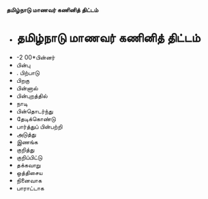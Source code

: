 **தமிழ்நாடு மாணவர் கணினித் திட்டம்**
- # தமிழ்நாடு மாணவர் கணினித் திட்டம்
- -2                                                       00*பின்னர்
- பின்பு
- . பிற்பாடு
- பிறகு
- பின்னால்
- பின்புறத்தில்
- நாடி
- பின்தொடர்ந்து
- தேடிக்கொண்டு
- பார்த்துப் பின்பற்றி
- அடுத்து
- இணங்க
- குறித்து
- குறிப்பிட்டு
- தக்கவாறு
- ஒத்திசைய
- நினைவாக
- பாராட்டாக

